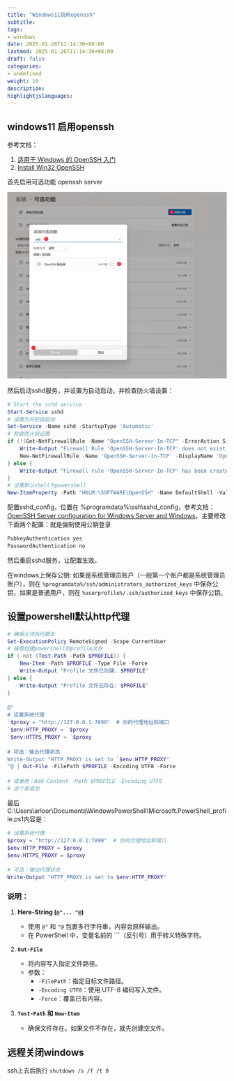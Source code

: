 ```yaml
---
title: "Windows11启用openssh"
subtitle:
tags: 
- windows
date: 2025-01-26T11:14:36+08:00
lastmod: 2025-01-26T11:14:36+08:00
draft: false
categories: 
- undefined
weight: 10
description:
highlightjslanguages:
---
```


## windows11 启用openssh

参考文档：

1. [适用于 Windows 的 OpenSSH 入门](https://learn.microsoft.com/zh-cn/windows-server/administration/openssh/openssh_install_firstuse?tabs=powershell&pivots=windows-server-2025#enable-openssh-for-windows-server-2025)
2. [Install Win32 OpenSSH](https://github.com/PowerShell/Win32-OpenSSH/wiki/Install-Win32-OpenSSH)

首先启用可选功能 openssh server

![alt text](/img/winodws11-enable-opensshd.png)

然后启动sshd服务，并设置为自动启动，并检查防火墙设置：

```ps1
# Start the sshd service
Start-Service sshd
# 设置为开机自启动
Set-Service -Name sshd -StartupType 'Automatic'
# 检查防火前设置
if (!(Get-NetFirewallRule -Name "OpenSSH-Server-In-TCP" -ErrorAction SilentlyContinue | Select-Object Name, Enabled)) {
    Write-Output "Firewall Rule 'OpenSSH-Server-In-TCP' does not exist, creating it..."
    New-NetFirewallRule -Name 'OpenSSH-Server-In-TCP' -DisplayName 'OpenSSH Server (sshd)' -Enabled True -Direction Inbound -Protocol TCP -Action Allow -LocalPort 22
} else {
    Write-Output "Firewall rule 'OpenSSH-Server-In-TCP' has been created and exists."
}
# 设置默认shell为powershell
New-ItemProperty -Path "HKLM:\SOFTWARE\OpenSSH" -Name DefaultShell -Value "C:\Windows\System32\WindowsPowerShell\v1.0\powershell.exe" -PropertyType String -Force
```

配置sshd_config，位置在 %programdata%\ssh\sshd_config，参考文档：[OpenSSH Server configuration for Windows Server and Windows](https://learn.microsoft.com/zh-cn/windows-server/administration/OpenSSH/openssh-server-configuration)，主要修改下面两个配置：就是强制使用公钥登录

```bash
PubkeyAuthentication yes
PasswordAuthentication no
```

然后重启sshd服务，让配置生效。

在windows上保存公钥: 如果是系统管理员账户（一般第一个账户都是系统管理员账户），则在 `%programdata%/ssh/administrators_authorized_keys` 中保存公钥，如果是普通用户，则在 `%userprofile%/.ssh/authorized_keys` 中保存公钥。

## 设置powershell默认http代理

```ps1
# 确保允许执行脚本
Set-ExecutionPolicy RemoteSigned -Scope CurrentUser
# 按需创建powershell的profile文件
if (-not (Test-Path -Path $PROFILE)) {
    New-Item -Path $PROFILE -Type File -Force
    Write-Output "Profile 文件已创建: $PROFILE"
} else {
    Write-Output "Profile 文件已存在: $PROFILE"
}

@"
# 设置系统代理
`$proxy = "http://127.0.0.1:7890"  # 你的代理地址和端口
`$env:HTTP_PROXY = `$proxy
`$env:HTTPS_PROXY = `$proxy

# 可选：输出代理状态
Write-Output "HTTP_PROXY is set to `$env:HTTP_PROXY"
"@ | Out-File -FilePath $PROFILE -Encoding UTF8 -Force

# 或者用：Add-Content -Path $PROFILE -Encoding UTF8
# 这个是追加
```

最后C:\Users\arloor\Documents\WindowsPowerShell\Microsoft.PowerShell_profile.ps1内容是：

```ps1
# 设置系统代理
$proxy = "http://127.0.0.1:7890"  # 你的代理地址和端口
$env:HTTP_PROXY = $proxy
$env:HTTPS_PROXY = $proxy

# 可选：输出代理状态
Write-Output "HTTP_PROXY is set to $env:HTTP_PROXY"
```

### 说明：

1. **Here-String (`@"... "@`)**  
   - 使用 `@"` 和 `"@` 包裹多行字符串，内容会原样输出。  
   - 在 PowerShell 中，变量名前的 `\``（反引号）用于转义特殊字符。
   
2. **`Out-File`**  
   - 将内容写入指定文件路径。  
   - 参数：
     - `-FilePath`：指定目标文件路径。
     - `-Encoding UTF8`：使用 UTF-8 编码写入文件。
     - `-Force`：覆盖已有内容。

3. **`Test-Path` 和 `New-Item`**  
   - 确保文件存在。如果文件不存在，就先创建空文件。

## 远程关闭windows

ssh上去后执行 `shutdown /s /f /t 0`

